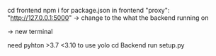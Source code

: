 cd frontend
npm i
for package.json in frontend 
"proxy": "http://127.0.0.1:5000" -> change to the what the backend running on

-> new terminal

need pyhton >3.7 <3.10 to use yolo
cd Backend
run setup.py
